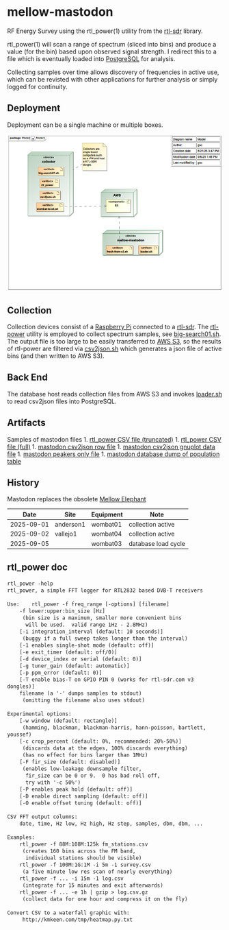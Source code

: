 mellow-mastodon
===============

RF Energy Survey using the rtl_power(1) utility from the [rtl-sdr](https://github.com/osmocom/rtl-sdr) library.  

rtl_power(1) will scan a range of spectrum (sliced into bins) and produce a value (for the bin) based upon observed signal strength.  I redirect this to a file which is eventually loaded into [PostgreSQL](https://www.postgresql.org/) for analysis.

Collecting samples over time allows discovery of frequencies in active use, which can be revisted with other applications for further analysis or simply logged for continuity.

## Deployment
Deployment can be a single machine or multiple boxes.

![deployment](https://github.com/guycole/mellow-mastodon/blob/main/md-uml/deployment.png)

## Collection
Collection devices consist of a [Raspberry Pi](https://www.raspberrypi.org/) connected to a [rtl-sdr](https://osmocom.org/projects/rtl-sdr/wiki/rtl-sdr).  The [rtl-power](https://github.com/osmocom/rtl-sdr) utility is employed to collect spectrum samples, see [big-search01.sh](https://github.com/guycole/mellow-mastodon/blob/main/bin/big-search01.sh).  The output file is too large to be easily transferred to 
[AWS S3](https://en.wikipedia.org/wiki/Amazon_S3), so the results of rtl-power are filtered via [csv2json.sh](https://github.com/guycole/mellow-mastodon/blob/main/bin/csv2json.sh) which generates a json file of active bins (and then written to AWS S3).

## Back End
The database host reads collection files from AWS S3 and invokes [loader.sh](https://github.com/guycole/mellow-mastodon/blob/main/bin/loader.sh) to read csv2json files into PostgreSQL.

## Artifacts
Samples of mastodon files
	1. [rtl_power CSV file (truncated)]()
	1. [rtl_power CSV file (full)]()
	1. [mastodon csv2json row file]()
	1. [mastodon csv2json gnuplot data file]()
	1. [mastodon peakers only file]()
	1. [mastodon database dump of population table]()

## History
Mastodon replaces the obsolete [Mellow Elephant](https://github.com/guycole/mellow-elephant)

| Date       | Site      | Equipment | Note                |
| ---------- | --------- | --------- | ------------------- |
| 2025-09-01 | anderson1 | wombat01  | collection active   |
| 2025-09-02 | vallejo1  | wombat04  | collection active   |
| 2025-09-05 |           | wombat03  | database load cycle |

## rtl_power doc
```
rtl_power -help
rtl_power, a simple FFT logger for RTL2832 based DVB-T receivers

Use:	rtl_power -f freq_range [-options] [filename]
	-f lower:upper:bin_size [Hz]
	 (bin size is a maximum, smaller more convenient bins
	  will be used.  valid range 1Hz - 2.8MHz)
	[-i integration_interval (default: 10 seconds)]
	 (buggy if a full sweep takes longer than the interval)
	[-1 enables single-shot mode (default: off)]
	[-e exit_timer (default: off/0)]
	[-d device_index or serial (default: 0)]
	[-g tuner_gain (default: automatic)]
	[-p ppm_error (default: 0)]
	[-T enable bias-T on GPIO PIN 0 (works for rtl-sdr.com v3 dongles)]
	filename (a '-' dumps samples to stdout)
	 (omitting the filename also uses stdout)

Experimental options:
	[-w window (default: rectangle)]
	 (hamming, blackman, blackman-harris, hann-poisson, bartlett, youssef)
	[-c crop_percent (default: 0%, recommended: 20%-50%)]
	 (discards data at the edges, 100% discards everything)
	 (has no effect for bins larger than 1MHz)
	[-F fir_size (default: disabled)]
	 (enables low-leakage downsample filter,
	  fir_size can be 0 or 9.  0 has bad roll off,
	  try with '-c 50%')
	[-P enables peak hold (default: off)]
	[-D enable direct sampling (default: off)]
	[-O enable offset tuning (default: off)]

CSV FFT output columns:
	date, time, Hz low, Hz high, Hz step, samples, dbm, dbm, ...

Examples:
	rtl_power -f 88M:108M:125k fm_stations.csv
	 (creates 160 bins across the FM band,
	  individual stations should be visible)
	rtl_power -f 100M:1G:1M -i 5m -1 survey.csv
	 (a five minute low res scan of nearly everything)
	rtl_power -f ... -i 15m -1 log.csv
	 (integrate for 15 minutes and exit afterwards)
	rtl_power -f ... -e 1h | gzip > log.csv.gz
	 (collect data for one hour and compress it on the fly)

Convert CSV to a waterfall graphic with:
	 http://kmkeen.com/tmp/heatmap.py.txt 
```
